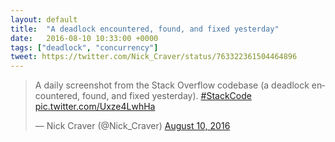 ```yaml
---
layout: default
title:  "A deadlock encountered, found, and fixed yesterday"
date:   2016-08-10 10:33:00 +0000
tags: ["deadlock", "concurrency"]
tweet: https://twitter.com/Nick_Craver/status/763322361504464896
---
```


<blockquote class="twitter-tweet">
<p lang="en" dir="ltr">
A daily screenshot from the Stack Overflow codebase (a deadlock encountered, found, and fixed yesterday). 
<a href="https://twitter.com/hashtag/StackCode?src=hash">#StackCode</a> 
<a href="https://t.co/Uxze4LwhHa">pic.twitter.com/Uxze4LwhHa</a>
</p>&mdash; Nick Craver (@Nick_Craver) 
<a href="https://twitter.com/Nick_Craver/status/763322361504464896">August 10, 2016</a></blockquote>
